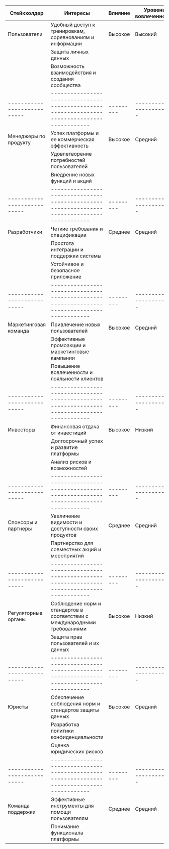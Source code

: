 | Стейкхолдер               | Интересы                                                                                   | Влияние | Уровень вовлеченности |
|---------------------------|--------------------------------------------------------------------------------------------|---------|-----------------------|
| Пользователи              | Удобный доступ к тренировкам, соревнованиям и информации                                 | Высокое | Высокий               |
|                           | Защита личных данных                                                                     |         |                       |
|                           | Возможность взаимодействия и создания сообщества                                         |         |                       |
|---------------------------|--------------------------------------------------------------------------------------------|---------|-----------------------|
| Менеджеры по продукту     | Успех платформы и ее коммерческая эффективность                                          | Высокое | Средний               |
|                           | Удовлетворение потребностей пользователей                                                |         |                       |
|                           | Внедрение новых функций и акций                                                          |         |                       |
|---------------------------|--------------------------------------------------------------------------------------------|---------|-----------------------|
| Разработчики              | Четкие требования и спецификации                                                         | Среднее | Средний               |
|                           | Простота интеграции и поддержки системы                                                  |         |                       |
|                           | Устойчивое и безопасное приложение                                                       |         |                       |
|---------------------------|--------------------------------------------------------------------------------------------|---------|-----------------------|
| Маркетинговая команда     | Привлечение новых пользователей                                                          | Высокое | Средний               |
|                           | Эффективные промоакции и маркетинговые кампании                                          |         |                       |
|                           | Повышение вовлеченности и лояльности клиентов                                            |         |                       |
|---------------------------|--------------------------------------------------------------------------------------------|---------|-----------------------|
| Инвесторы                 | Финансовая отдача от инвестиций                                                          | Высокое | Низкий                |
|                           | Долгосрочный успех и развитие платформы                                                  |         |                       |
|                           | Анализ рисков и возможностей                                                             |         |                       |
|---------------------------|--------------------------------------------------------------------------------------------|---------|-----------------------|
| Спонсоры и партнеры       | Увеличение видимости и доступности своих продуктов                                       | Среднее | Средний               |
|                           | Партнерство для совместных акций и мероприятий                                           |         |                       |
|---------------------------|--------------------------------------------------------------------------------------------|---------|-----------------------|
| Регуляторные органы       | Соблюдение норм и стандартов в соответствии с международными требованиями                | Высокое | Низкий                |
|                           | Защита прав пользователей и их данных                                                    |         |                       |
|---------------------------|--------------------------------------------------------------------------------------------|---------|-----------------------|
| Юристы                    | Обеспечение соблюдения норм и стандартов защиты данных                                   | Высокое | Средний               |
|                           | Разработка политики конфиденциальности                                                   |         |                       |
|                           | Оценка юридических рисков                                                                |         |                       |
|---------------------------|--------------------------------------------------------------------------------------------|---------|-----------------------|
| Команда поддержки         | Эффективные инструменты для помощи пользователям                                         | Среднее | Средний               |
|                           | Понимание функционала платформы                                                          |         |                       |
